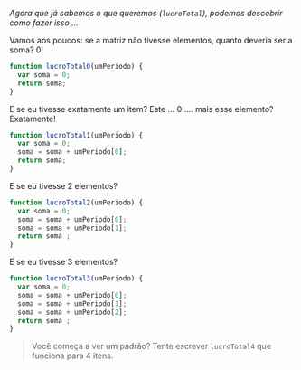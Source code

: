 _Agora que já sabemos o que queremos (`lucroTotal`), podemos descobrir como fazer isso ..._

Vamos aos poucos: se a matriz não tivesse elementos, quanto deveria ser a soma? 0!

```javascript
function lucroTotal0(umPeriodo) {
  var soma = 0;
  return soma;
}
```

E se eu tivesse exatamente um item? Este ... 0 .... mais esse elemento? Exatamente!


```javascript
function lucroTotal1(umPeriodo) {
  var soma = 0;
  soma = soma + umPeriodo[0];
  return soma;
}
```

E se eu tivesse 2 elementos?


```javascript
function lucroTotal2(umPeriodo) {
  var soma = 0;
  soma = soma + umPeriodo[0];
  soma = soma + umPeriodo[1];
  return soma ;
}
```

E se eu tivesse 3 elementos?

```javascript
function lucroTotal3(umPeriodo) {
  var soma = 0;
  soma = soma + umPeriodo[0];
  soma = soma + umPeriodo[1];
  soma = soma + umPeriodo[2];
  return soma ;
}
```

> Você começa a ver um padrão? Tente escrever `lucroTotal4` que funciona para 4 itens.


